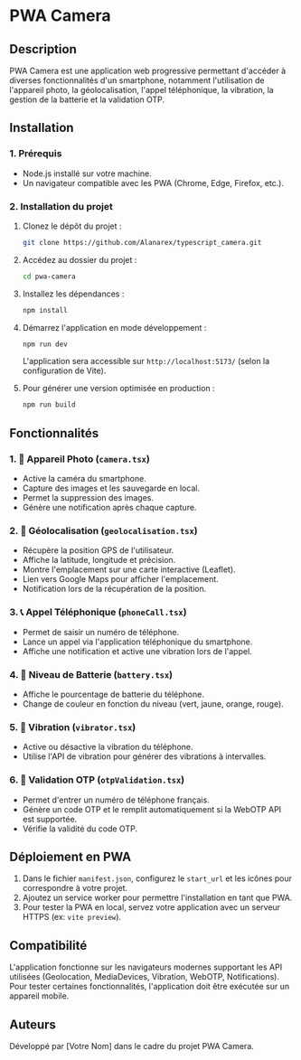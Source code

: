 # PWA Camera

## Description
PWA Camera est une application web progressive permettant d'accéder à diverses fonctionnalités d'un smartphone, notamment l'utilisation de l'appareil photo, la géolocalisation, l'appel téléphonique, la vibration, la gestion de la batterie et la validation OTP.

## Installation
### 1. Prérequis
- Node.js installé sur votre machine.
- Un navigateur compatible avec les PWA (Chrome, Edge, Firefox, etc.).

### 2. Installation du projet
1. Clonez le dépôt du projet :
   ```sh
   git clone https://github.com/Alanarex/typescript_camera.git
   ```
2. Accédez au dossier du projet :
   ```sh
   cd pwa-camera
   ```
3. Installez les dépendances :
   ```sh
   npm install
   ```
4. Démarrez l'application en mode développement :
   ```sh
   npm run dev
   ```
   L'application sera accessible sur `http://localhost:5173/` (selon la configuration de Vite).

5. Pour générer une version optimisée en production :
   ```sh
   npm run build
   ```

## Fonctionnalités

### 1. 📸 Appareil Photo (`camera.tsx`)
- Active la caméra du smartphone.
- Capture des images et les sauvegarde en local.
- Permet la suppression des images.
- Génère une notification après chaque capture.

### 2. 📍 Géolocalisation (`geolocalisation.tsx`)
- Récupère la position GPS de l'utilisateur.
- Affiche la latitude, longitude et précision.
- Montre l'emplacement sur une carte interactive (Leaflet).
- Lien vers Google Maps pour afficher l'emplacement.
- Notification lors de la récupération de la position.

### 3. 📞 Appel Téléphonique (`phoneCall.tsx`)
- Permet de saisir un numéro de téléphone.
- Lance un appel via l'application téléphonique du smartphone.
- Affiche une notification et active une vibration lors de l'appel.

### 4. 🔋 Niveau de Batterie (`battery.tsx`)
- Affiche le pourcentage de batterie du téléphone.
- Change de couleur en fonction du niveau (vert, jaune, orange, rouge).

### 5. 📳 Vibration (`vibrator.tsx`)
- Active ou désactive la vibration du téléphone.
- Utilise l'API de vibration pour générer des vibrations à intervalles.

### 6. 🔢 Validation OTP (`otpValidation.tsx`)
- Permet d'entrer un numéro de téléphone français.
- Génère un code OTP et le remplit automatiquement si la WebOTP API est supportée.
- Vérifie la validité du code OTP.

## Déploiement en PWA
1. Dans le fichier `manifest.json`, configurez le `start_url` et les icônes pour correspondre à votre projet.
2. Ajoutez un service worker pour permettre l'installation en tant que PWA.
3. Pour tester la PWA en local, servez votre application avec un serveur HTTPS (ex: `vite preview`).

## Compatibilité
L'application fonctionne sur les navigateurs modernes supportant les API utilisées (Geolocation, MediaDevices, Vibration, WebOTP, Notifications). Pour tester certaines fonctionnalités, l'application doit être exécutée sur un appareil mobile.

## Auteurs
Développé par [Votre Nom] dans le cadre du projet PWA Camera.

